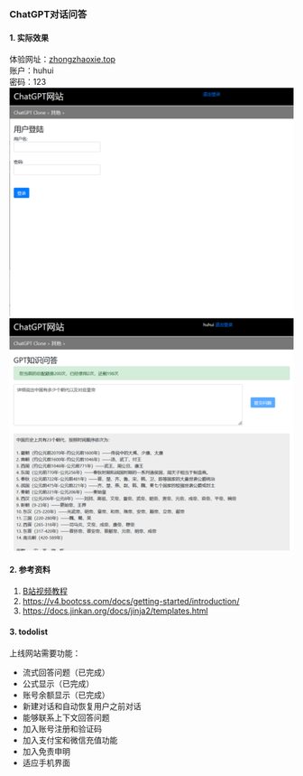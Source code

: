 ### ChatGPT对话问答
#### 1. 实际效果
体验网址：[zhongzhaoxie.top](zhongzhaoxie.top)     
账户：huhui            
密码：123               
![](./imgs/1.png)
![](./imgs/2.png)

#### 2. 参考资料
1. [B站视频教程](https://www.bilibili.com/video/BV1SL411m7ig/?vd_source=12e69465beb2a85d55cc72ffbbda1f23#reply161834820144)         
2. https://v4.bootcss.com/docs/getting-started/introduction/            
3. https://docs.jinkan.org/docs/jinja2/templates.html          

#### 3. todolist
上线网站需要功能：
* 流式回答问题（已完成）
* 公式显示（已完成）
* 账号余额显示（已完成）
* 新建对话和自动恢复用户之前对话
* 能够联系上下文回答问题
* 加入账号注册和验证码
* 加入支付宝和微信充值功能
* 加入免责申明
* 适应手机界面








